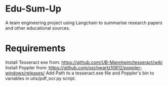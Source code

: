 # Edu-Sum-Up
A team engineering project using Langchain to summarise research papers and other educational sources.

# Requirements
Install Tesseract exe from: https://github.com/UB-Mannheim/tesseract/wiki
Install Poppler from: https://github.com/oschwartz10612/poppler-windows/releases/
Add Path to a tesseract.exe file and Poppler's bin to variables in utis/pdf_ocr.py script.
